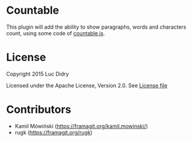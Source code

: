 # Countable

This plugin will add the ability to show paragraphs, words and characters count, using some code of [countable.js](http://sacha.me/Countable/).

# License

Copyright 2015 Luc Didry

Licensed under the Apache License, Version 2.0. See [License file](LICENSE)

# Contributors

- Kamil Mówiński (https://framagit.org/kamil.mowinski/)
- rugk (https://framagit.org/rugk)
